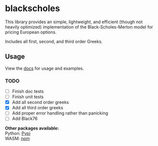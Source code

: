# blackscholes  
  
This library provides an simple, lightweight, and efficient (though not heavily optimized) implementation of the Black-Scholes-Merton model for pricing European options.  
  
Includes all first, second, and third order Greeks.  
  
## Usage  
  
View the [docs](https://docs.rs/blackscholes) for usage and examples.  
  
### TODO  
  
- [ ] Finish doc tests
- [ ] Finish unit tests
- [x] Add all second order greeks
- [x] Add all third order greeks
- [ ] Add proper error handling rather than panicking
- [ ] Add Black76
  
**Other packages available:**  
Python: [Pypi](https://pypi.org/project/blackscholes-python/)  
WASM: [npm](https://www.npmjs.com/package/@haydenr4/blackscholes_wasm)  
